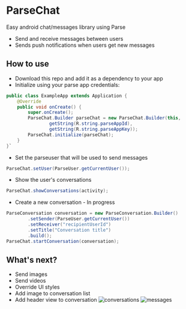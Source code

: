# ParseChat
Easy android chat/messages library using Parse

- Send and receive messages between users
- Sends push notifications when users get new messages

## How to use
- Download this repo and add it as a dependency to your app
- Initialize using your parse app credentials:
```java
public class ExampleApp extends Application {
    @Override
    public void onCreate() {
        super.onCreate();
        ParseChat.Builder parseChat = new ParseChat.Builder(this,
                getString(R.string.parseAppId),
                getString(R.string.parseAppKey));
        ParseChat.initialize(parseChat);
    }
}`
```
- Set the parseuser that will be used to send messages
```java
ParseChat.setUser(ParseUser.getCurrentUser());
```
- Show the user's conversations
```java
ParseChat.showConversations(activity);
```
- Create a new conversation - In progress
```java
ParseConversation conversation = new ParseConversation.Builder()
        .setSender(ParseUser.getCurrentUser())
        .setReceiver("recipientUserId")
        .setTitle("Conversation title")
        .build();
ParseChat.startConversation(conversation);
```
## What's next?
- Send images
- Send videos
- Override UI styles
- Add image to conversation list
- Add header view to conversation 
![conversations](https://raw.githubusercontent.com/j-mateo/ParseChat/master/art/parsechat_conversations.png)
![messages](https://raw.githubusercontent.com/j-mateo/ParseChat/master/art/parsechat_messages.png)

